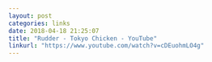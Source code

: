 ```yaml
---
layout: post
categories: links
date: 2018-04-18 21:25:07
title: "Rudder - Tokyo Chicken - YouTube"
linkurl: "https://www.youtube.com/watch?v=cDEuohmLO4g"
---
```

